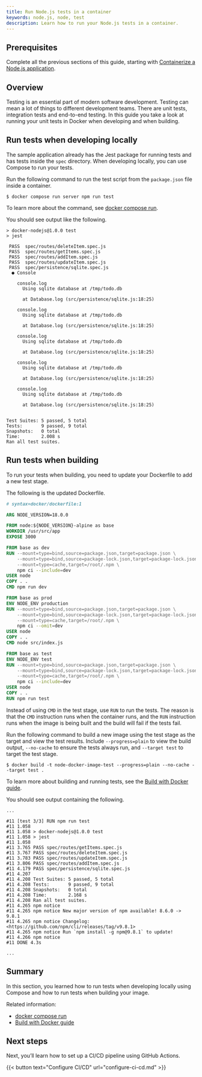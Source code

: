 ```yaml
---
title: Run Node.js tests in a container
keywords: node.js, node, test
description: Learn how to run your Node.js tests in a container.
---
```


## Prerequisites

Complete all the previous sections of this guide, starting with [Containerize a Node.js application](containerize.md).

## Overview

Testing is an essential part of modern software development. Testing can mean a
lot of things to different development teams. There are unit tests, integration
tests and end-to-end testing. In this guide you take a look at running your unit
tests in Docker when developing and when building.

## Run tests when developing locally

The sample application already has the Jest package for running tests and has tests inside the `spec` directory. When developing locally, you can use Compose to run your tests.

Run the following command to run the test script from the `package.json` file inside a container.

```console
$ docker compose run server npm run test
```

To learn more about the command, see [docker compose run](/engine/reference/commandline/compose_run/).

You should see output like the following.

```console
> docker-nodejs@1.0.0 test
> jest

 PASS  spec/routes/deleteItem.spec.js
 PASS  spec/routes/getItems.spec.js
 PASS  spec/routes/addItem.spec.js
 PASS  spec/routes/updateItem.spec.js
 PASS  spec/persistence/sqlite.spec.js
  ● Console

    console.log
      Using sqlite database at /tmp/todo.db

      at Database.log (src/persistence/sqlite.js:18:25)

    console.log
      Using sqlite database at /tmp/todo.db

      at Database.log (src/persistence/sqlite.js:18:25)

    console.log
      Using sqlite database at /tmp/todo.db

      at Database.log (src/persistence/sqlite.js:18:25)

    console.log
      Using sqlite database at /tmp/todo.db

      at Database.log (src/persistence/sqlite.js:18:25)

    console.log
      Using sqlite database at /tmp/todo.db

      at Database.log (src/persistence/sqlite.js:18:25)


Test Suites: 5 passed, 5 total
Tests:       9 passed, 9 total
Snapshots:   0 total
Time:        2.008 s
Ran all test suites.
```

## Run tests when building

To run your tests when building, you need to update your Dockerfile to add a new test stage.

The following is the updated Dockerfile.

```dockerfile
# syntax=docker/dockerfile:1

ARG NODE_VERSION=18.0.0

FROM node:${NODE_VERSION}-alpine as base
WORKDIR /usr/src/app
EXPOSE 3000

FROM base as dev
RUN --mount=type=bind,source=package.json,target=package.json \
    --mount=type=bind,source=package-lock.json,target=package-lock.json \
    --mount=type=cache,target=/root/.npm \
    npm ci --include=dev
USER node
COPY . .
CMD npm run dev

FROM base as prod
ENV NODE_ENV production
RUN --mount=type=bind,source=package.json,target=package.json \
    --mount=type=bind,source=package-lock.json,target=package-lock.json \
    --mount=type=cache,target=/root/.npm \
    npm ci --omit=dev
USER node
COPY . .
CMD node src/index.js

FROM base as test
ENV NODE_ENV test
RUN --mount=type=bind,source=package.json,target=package.json \
    --mount=type=bind,source=package-lock.json,target=package-lock.json \
    --mount=type=cache,target=/root/.npm \
    npm ci --include=dev
USER node
COPY . .
RUN npm run test
```

Instead of using `CMD` in the test stage, use `RUN` to run the tests. The reason is that the `CMD` instruction runs when the container runs, and the `RUN` instruction runs when the image is being built and the build will fail if the tests fail.

Run the following command to build a new image using the test stage as the target and view the test results. Include `--progress=plain` to view the build output, `--no-cache` to ensure the tests always run, and `--target test` to target the test stage.

```console
$ docker build -t node-docker-image-test --progress=plain --no-cache --target test .
```

To learn more about building and running tests, see the [Build with Docker guide](../../build/guide/_index.md).

You should see output containing the following.

```console
...

#11 [test 3/3] RUN npm run test
#11 1.058
#11 1.058 > docker-nodejs@1.0.0 test
#11 1.058 > jest
#11 1.058
#11 3.765 PASS spec/routes/getItems.spec.js
#11 3.767 PASS spec/routes/deleteItem.spec.js
#11 3.783 PASS spec/routes/updateItem.spec.js
#11 3.806 PASS spec/routes/addItem.spec.js
#11 4.179 PASS spec/persistence/sqlite.spec.js
#11 4.207
#11 4.208 Test Suites: 5 passed, 5 total
#11 4.208 Tests:       9 passed, 9 total
#11 4.208 Snapshots:   0 total
#11 4.208 Time:        2.168 s
#11 4.208 Ran all test suites.
#11 4.265 npm notice
#11 4.265 npm notice New major version of npm available! 8.6.0 -> 9.8.1
#11 4.265 npm notice Changelog: <https://github.com/npm/cli/releases/tag/v9.8.1>
#11 4.265 npm notice Run `npm install -g npm@9.8.1` to update!
#11 4.266 npm notice
#11 DONE 4.3s

...
```

## Summary

In this section, you learned how to run tests when developing locally using Compose and how to run tests when building your image.

Related information:
 - [docker compose run](/engine/reference/commandline/compose_run/)
 - [Build with Docker guide](../../build/guide/index.md)

## Next steps

Next, you’ll learn how to set up a CI/CD pipeline using GitHub Actions.

{{< button text="Configure CI/CD" url="configure-ci-cd.md" >}}